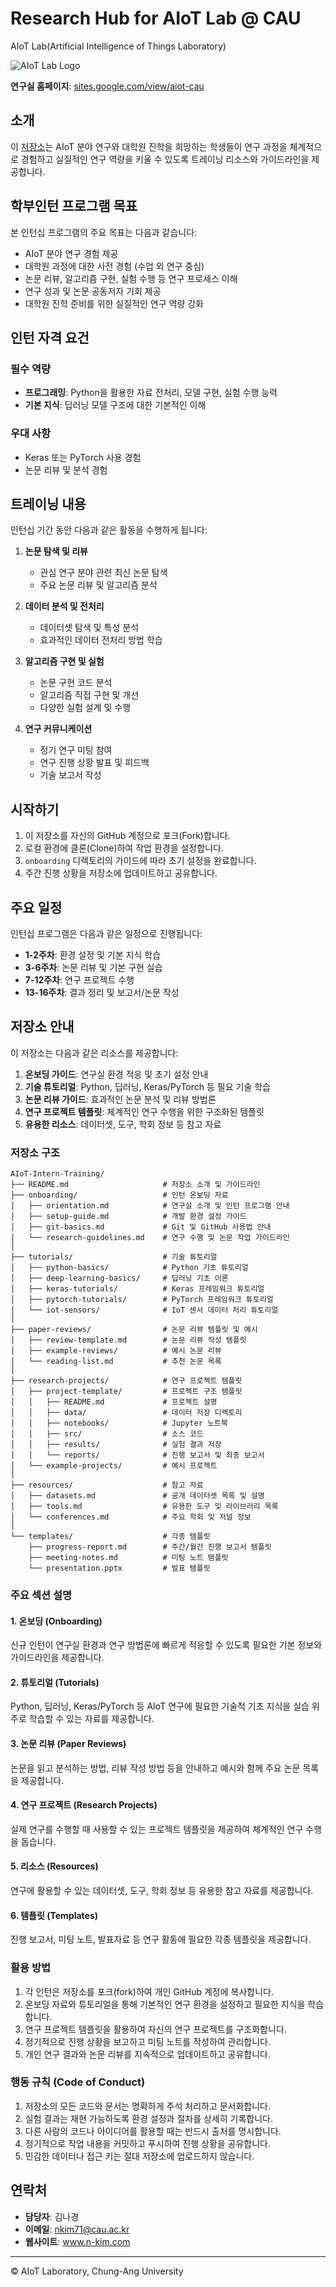 # Research Hub for AIoT Lab @ CAU

AIoT Lab(Artificial Intelligence of Things Laboratory)

![AIoT Lab Logo](https://via.placeholder.com/150?text=AIoT+Lab)

**연구실 홈페이지**: [sites.google.com/view/aiot-cau](https://sites.google.com/view/aiot-cau)


## 소개
이 [저장소](#저장소-안내)는 AIoT 분야 연구와 대학원 진학을 희망하는 학생들이 연구 과정을 체계적으로 경험하고 실질적인 연구 역량을 키울 수 있도록 트레이닝 리소스와 가이드라인을 제공합니다.

## 학부인턴 프로그램 목표

본 인턴십 프로그램의 주요 목표는 다음과 같습니다:

- AIoT 분야 연구 경험 제공
- 대학원 과정에 대한 사전 경험 (수업 외 연구 중심)
- 논문 리뷰, 알고리즘 구현, 실험 수행 등 연구 프로세스 이해
- 연구 성과 및 논문 공동저자 기회 제공
- 대학원 진학 준비를 위한 실질적인 연구 역량 강화

## 인턴 자격 요건

### 필수 역량
- **프로그래밍**: Python을 활용한 자료 전처리, 모델 구현, 실험 수행 능력
- **기본 지식**: 딥러닝 모델 구조에 대한 기본적인 이해

### 우대 사항
- Keras 또는 PyTorch 사용 경험
- 논문 리뷰 및 분석 경험

## 트레이닝 내용

인턴십 기간 동안 다음과 같은 활동을 수행하게 됩니다:

1. **논문 탐색 및 리뷰**
   - 관심 연구 분야 관련 최신 논문 탐색
   - 주요 논문 리뷰 및 알고리즘 분석

2. **데이터 분석 및 전처리**
   - 데이터셋 탐색 및 특성 분석
   - 효과적인 데이터 전처리 방법 학습

3. **알고리즘 구현 및 실험**
   - 논문 구현 코드 분석
   - 알고리즘 직접 구현 및 개선
   - 다양한 실험 설계 및 수행

4. **연구 커뮤니케이션**
   - 정기 연구 미팅 참여
   - 연구 진행 상황 발표 및 피드백
   - 기술 보고서 작성


## 시작하기

1. 이 저장소를 자신의 GitHub 계정으로 포크(Fork)합니다.
2. 로컬 환경에 클론(Clone)하여 작업 환경을 설정합니다.
3. `onboarding` 디렉토리의 가이드에 따라 초기 설정을 완료합니다.
4. 주간 진행 상황을 저장소에 업데이트하고 공유합니다.

## 주요 일정

인턴십 프로그램은 다음과 같은 일정으로 진행됩니다:

- **1-2주차**: 환경 설정 및 기본 지식 학습
- **3-6주차**: 논문 리뷰 및 기본 구현 실습
- **7-12주차**: 연구 프로젝트 수행
- **13-16주차**: 결과 정리 및 보고서/논문 작성

## 저장소 안내

이 저장소는 다음과 같은 리소스를 제공합니다:

1. **온보딩 가이드**: 연구실 환경 적응 및 초기 설정 안내
2. **기술 튜토리얼**: Python, 딥러닝, Keras/PyTorch 등 필요 기술 학습
3. **논문 리뷰 가이드**: 효과적인 논문 분석 및 리뷰 방법론
4. **연구 프로젝트 템플릿**: 체계적인 연구 수행을 위한 구조화된 템플릿
5. **유용한 리소스**: 데이터셋, 도구, 학회 정보 등 참고 자료


### 저장소 구조

```
AIoT-Intern-Training/
├── README.md                     # 저장소 소개 및 가이드라인
├── onboarding/                   # 인턴 온보딩 자료
│   ├── orientation.md            # 연구실 소개 및 인턴 프로그램 안내
│   ├── setup-guide.md            # 개발 환경 설정 가이드
│   ├── git-basics.md             # Git 및 GitHub 사용법 안내
│   └── research-guidelines.md    # 연구 수행 및 논문 작업 가이드라인
│
├── tutorials/                    # 기술 튜토리얼
│   ├── python-basics/            # Python 기초 튜토리얼
│   ├── deep-learning-basics/     # 딥러닝 기초 이론
│   ├── keras-tutorials/          # Keras 프레임워크 튜토리얼
│   ├── pytorch-tutorials/        # PyTorch 프레임워크 튜토리얼
│   └── iot-sensors/              # IoT 센서 데이터 처리 튜토리얼
│
├── paper-reviews/                # 논문 리뷰 템플릿 및 예시
│   ├── review-template.md        # 논문 리뷰 작성 템플릿
│   ├── example-reviews/          # 예시 논문 리뷰
│   └── reading-list.md           # 추천 논문 목록
│
├── research-projects/            # 연구 프로젝트 템플릿
│   ├── project-template/         # 프로젝트 구조 템플릿
│   │   ├── README.md             # 프로젝트 설명
│   │   ├── data/                 # 데이터 저장 디렉토리
│   │   ├── notebooks/            # Jupyter 노트북
│   │   ├── src/                  # 소스 코드
│   │   ├── results/              # 실험 결과 저장
│   │   └── reports/              # 진행 보고서 및 최종 보고서
│   └── example-projects/         # 예시 프로젝트
│
├── resources/                    # 참고 자료
│   ├── datasets.md               # 공개 데이터셋 목록 및 설명
│   ├── tools.md                  # 유용한 도구 및 라이브러리 목록
│   └── conferences.md            # 주요 학회 및 저널 정보
│
└── templates/                    # 각종 템플릿
    ├── progress-report.md        # 주간/월간 진행 보고서 템플릿
    ├── meeting-notes.md          # 미팅 노트 템플릿
    └── presentation.pptx         # 발표 템플릿
```

### 주요 섹션 설명

#### 1. 온보딩 (Onboarding)
신규 인턴이 연구실 환경과 연구 방법론에 빠르게 적응할 수 있도록 필요한
기본 정보와 가이드라인을 제공합니다.

#### 2. 튜토리얼 (Tutorials)
Python, 딥러닝, Keras/PyTorch 등 AIoT 연구에 필요한 기술적 기초 지식을
실습 위주로 학습할 수 있는 자료를 제공합니다.

#### 3. 논문 리뷰 (Paper Reviews)
논문을 읽고 분석하는 방법, 리뷰 작성 방법 등을 안내하고 예시와 함께
주요 논문 목록을 제공합니다.

#### 4. 연구 프로젝트 (Research Projects)
실제 연구를 수행할 때 사용할 수 있는 프로젝트 템플릿을 제공하여 체계적인
연구 수행을 돕습니다.

#### 5. 리소스 (Resources)
연구에 활용할 수 있는 데이터셋, 도구, 학회 정보 등 유용한 참고 자료를 제공합니다.

#### 6. 템플릿 (Templates)
진행 보고서, 미팅 노트, 발표자료 등 연구 활동에 필요한 각종 템플릿을 제공합니다.

### 활용 방법

1. 각 인턴은 저장소를 포크(fork)하여 개인 GitHub 계정에 복사합니다.
2. 온보딩 자료와 튜토리얼을 통해 기본적인 연구 환경을 설정하고 필요한 지식을 학습합니다.
3. 연구 프로젝트 템플릿을 활용하여 자신의 연구 프로젝트를 구조화합니다.
4. 정기적으로 진행 상황을 보고하고 미팅 노트를 작성하여 관리합니다.
5. 개인 연구 결과와 논문 리뷰를 지속적으로 업데이트하고 공유합니다.

### 행동 규칙 (Code of Conduct)

1. 저장소의 모든 코드와 문서는 명확하게 주석 처리하고 문서화합니다.
2. 실험 결과는 재현 가능하도록 환경 설정과 절차를 상세히 기록합니다.
3. 다른 사람의 코드나 아이디어를 활용할 때는 반드시 출처를 명시합니다.
4. 정기적으로 작업 내용을 커밋하고 푸시하여 진행 상황을 공유합니다.
5. 민감한 데이터나 접근 키는 절대 저장소에 업로드하지 않습니다.



## 연락처

- **담당자**: 김나경
- **이메일**: nkim71@cau.ac.kr
- **웹사이트**: www.n-kim.com

---

© AIoT Laboratory, Chung-Ang University

